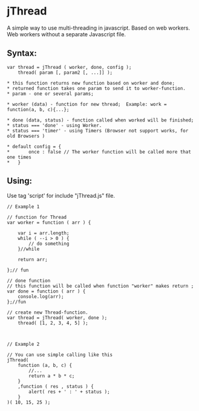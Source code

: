 jThread
=======

A simple way to use multi-threading in javascript. Based on web workers.
Web workers without a separate Javascript file.

Syntax: 
------

	var thread = jThread ( worker, done, config );
	    thread( param [, param2 [, ...]] );
	
	* this function returns new function based on worker and done;
	* returned function takes one param to send it to worker-function.
	* param - one or several params;
	
	* worker (data) - function for new thread;  Example: work = function(a, b, c){...};
	
	* done (data, status) - function called when worked will be finished;
	* status === 'done' - using Worker.
	* status === 'timer' - using Timers (Browser not support works, for old Browsers )

	* default config = {
	*		once : false // The worker function will be called more that one times
	*	}
	


Using:
------
Use tag 'script' for include "jThread.js" file.

	// Example 1

	// function for Thread
	var worker = function ( arr ) {
		
		var i = arr.length;
		while ( --i > 0 ) {
			// do something
		}//while
		
		return arr;
		
	};// fun
	
	// done function
	// this function will be called when function "worker" makes return ;
	var done = function ( arr ) {
		console.log(arr);
	};//fun
	
	// create new Thread-function.
	var thread = jThread( worker, done );
		thread( [1, 2, 3, 4, 5] );



	// Example 2
		
	// You can use simple calling like this
	jThread(
		function (a, b, c) {
			//...
			return a * b * c;
		}
		,function ( res , status ) {
			alert( res + ' : ' + status );
		}
	)( 10, 15, 25 );
